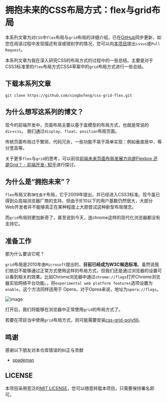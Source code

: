 # 拥抱未来的CSS布局方式：flex与grid布局

本系列文章为对`CSS`中`flex`布局与`grid`布局的详细介绍，已在[GitHub](https://github.com/xingbofeng/css-grid-flex)同步更新，如您在阅读过程中发现描述有误或错别字的情况，您可以向[本项目](https://github.com/xingbofeng/css-grid-flex)提出`issus`或`Pull Request`。

本系列文章为我在深入研究CSS的布局方式的过程中的一些总结。主要是对于CSS3标准里的`flex`布局方式CSS4草案中的`grid`布局方式进行一些总结。

## 下载本系列文章
```
git clone https://github.com/xingbofeng/css-grid-flex.git
```

## 为什么想写这系列的博文？
现今的前端开发中，页面布局主要以基于盒模型的布局方式，也就是常说的`div`+`css`。
我们通过`display`、`float`、`position`布局页面。

传统页面布局过于繁琐，代码冗余，一些功能不易于简单实现：例如垂直居中、等分宽高等。

关于更多`flex`与`grid`的思考，可以前往[前端未来页面布局发展方向是Flexbox 还是Grid？ - 前端开发- 知乎](https://www.zhihu.com/question/28691822)进行探讨。

## 为什么是“拥抱未来”？
`flex`布局又称`弹性盒子`布局，它于2009年提出，并已经进入CSS3标准。现今虽已得到众高端浏览器厂商的支持，但由于IE10以下的用户基数仍然很大，大部分Web开发者并不能够真正在某种程度上大胆尝试这种新型布局理念。

而`grid`布局则更加新奇了，甚至说到今天，连chrome这样的现代化浏览器都没有支持它。

## 准备工作

那为什么要谈它呢？

`grid`布局是2010年由`Microsoft`提出的，**目前已经成为W3C候选标准**。虽然说我们依旧不能够通过正常方式使用这样的布局方式，但我们还是通过浏览器的设置可以看到相关的效果。比如Chrome浏览器中通过`chrome://flags`打开Chrome浏览器实验网络平台功能。，将`experimental web platform features`选项设置为`enable`，这个方法同样适用于 Opera，对于Oprea来说，地址为`opera://flags`。

![image](http://oczira72b.bkt.clouddn.com/grid-flex-1.jpg)

打开后，我们将能够在浏览器中正常使用`grid`的布局方式了。

若要在项目当中使用`grid`布局方式，则可能需要安装[css-grid-polyfill](https://github.com/FremyCompany/css-grid-polyfill)。

## 鸣谢
感谢以下朋友对本仓库错误的纠正与贡献
* [spademan](https://github.com/spademan)

## LICENSE
本项目采用宽泛的[MIT LICENSE](https://github.com/xingbofeng/css-grid-flex/blob/master/LICENSE)，您可以随意转载本项目，只需要保持署名即可。